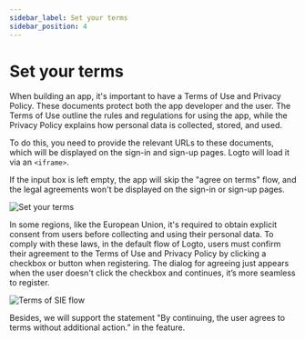 ```yaml
---
sidebar_label: Set your terms
sidebar_position: 4
---
```


<head>
  <link rel="canonical" href="https://docs.logto.io/end-user-flows/sign-up-and-sign-in/terms-and-privacy/" />
</head>

# Set your terms

When building an app, it's important to have a Terms of Use and Privacy Policy. These documents protect both the app developer and the user. The Terms of Use outline the rules and regulations for using the app, while the Privacy Policy explains how personal data is collected, stored, and used.

To do this, you need to provide the relevant URLs to these documents, which will be displayed on the sign-in and sign-up pages. Logto will load it via an `<iframe>`.

If the input box is left empty, the app will skip the "agree on terms" flow, and the legal agreements won't be displayed on the sign-in or sign-up pages.

![Set your terms](./assets/sie-terms.png)

In some regions, like the European Union, it's required to obtain explicit consent from users before collecting and using their personal data. To comply with these laws, in the default flow of Logto, users must confirm their agreement to the Terms of Use and Privacy Policy by clicking a checkbox or button when registering. The dialog for agreeing just appears when the user doesn't click the checkbox and continues, it’s more seamless to register.

![Terms of SIE flow](./assets/sie-terms-sie-flow.png)

Besides, we will support the statement "By continuing, the user agrees to terms without additional action.” in the feature.
